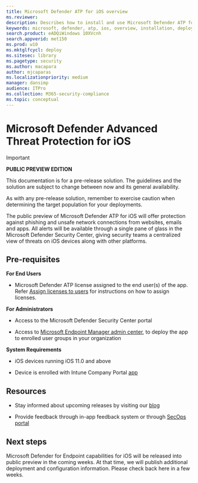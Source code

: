 ```yaml
---
title: Microsoft Defender ATP for iOS overview
ms.reviewer:
description: Describes how to install and use Microsoft Defender ATP for iOS
keywords: microsoft, defender, atp, ios, overview, installation, deploy, uninstallation, intune
search.product: eADQiWindows 10XVcnh
search.appverid: met150
ms.prod: w10
ms.mktglfcycl: deploy
ms.sitesec: library
ms.pagetype: security
ms.author: macapara
author: mjcaparas
ms.localizationpriority: medium
manager: dansimp
audience: ITPro
ms.collection: M365-security-compliance
ms.topic: conceptual
---
```


# Microsoft Defender Advanced Threat Protection for iOS

> [!IMPORTANT]
> **PUBLIC PREVIEW EDITION**
> 
> This documentation is for a pre-release solution. The guidelines and the solution are subject to change between now and its general availability.
> 
> As with any pre-release solution, remember to exercise caution when determining the target population for your deployments.


The public preview of Microsoft Defender ATP for iOS will offer protection
against phishing and unsafe network connections from websites, emails and apps.
All alerts will be available through a single pane of glass in the Microsoft
Defender Security Center, giving security teams a centralized view of threats on
iOS devices along with other platforms.

## Pre-requisites


**For End Users**

-   Microsoft Defender ATP license assigned to the end user(s) of the app. Refer
    [Assign licenses to
    users](https://docs.microsoft.com/azure/active-directory/users-groups-roles/licensing-groups-assign)
    for instructions on how to assign licenses.

**For Administrators**

-   Access to the Microsoft Defender Security Center portal

-   Access to [Microsoft Endpoint Manager admin
    center](https://go.microsoft.com/fwlink/?linkid=2109431), to deploy the app
    to enrolled user groups in your organization

**System Requirements**

-   iOS devices running iOS 11.0 and above

-   Device is enrolled with Intune Company Portal
    [app](https://apps.apple.com/us/app/intune-company-portal/id719171358)

## Resources

-   Stay informed about upcoming releases by visiting our [blog](https://aka.ms/mdatpiosblog)

-   Provide feedback through in-app feedback system or through [SecOps
    portal](https://secuirtycenter.microsoft.com)


## Next steps

Microsoft Defender for Endpoint capabilities for iOS will be released into public preview in the coming weeks. At that time, we will publish additional deployment and configuration information. Please check back here in a few weeks.  